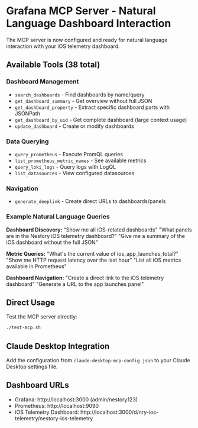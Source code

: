 # Grafana MCP Server - Natural Language Dashboard Interaction

The MCP server is now configured and ready for natural language interaction with your iOS telemetry dashboard.

## Available Tools (38 total)

### Dashboard Management
- `search_dashboards` - Find dashboards by name/query
- `get_dashboard_summary` - Get overview without full JSON
- `get_dashboard_property` - Extract specific dashboard parts with JSONPath
- `get_dashboard_by_uid` - Get complete dashboard (large context usage)
- `update_dashboard` - Create or modify dashboards

### Data Querying
- `query_prometheus` - Execute PromQL queries
- `list_prometheus_metric_names` - See available metrics
- `query_loki_logs` - Query logs with LogQL
- `list_datasources` - View configured datasources

### Navigation
- `generate_deeplink` - Create direct URLs to dashboards/panels

### Example Natural Language Queries

**Dashboard Discovery:**
"Show me all iOS-related dashboards"
"What panels are in the Nestory iOS telemetry dashboard?"
"Give me a summary of the iOS dashboard without the full JSON"

**Metric Queries:**
"What's the current value of ios_app_launches_total?"
"Show me HTTP request latency over the last hour"
"List all iOS metrics available in Prometheus"

**Dashboard Navigation:**
"Create a direct link to the iOS telemetry dashboard"
"Generate a URL to the app launches panel"

## Direct Usage

Test the MCP server directly:
```bash
./test-mcp.sh
```

## Claude Desktop Integration

Add the configuration from `claude-desktop-mcp-config.json` to your Claude Desktop settings file.

## Dashboard URLs
- Grafana: http://localhost:3000 (admin/nestory123)  
- Prometheus: http://localhost:9090
- iOS Telemetry Dashboard: http://localhost:3000/d/nry-ios-telemetry/nestory-ios-telemetry
